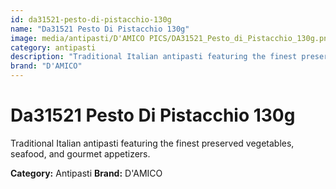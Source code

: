 ```yaml
---
id: da31521-pesto-di-pistacchio-130g
name: "Da31521 Pesto Di Pistacchio 130g"
image: media/antipasti/D'AMICO PICS/DA31521_Pesto_di_Pistacchio_130g.png
category: antipasti
description: "Traditional Italian antipasti featuring the finest preserved vegetables, seafood, and gourmet appetizers."
brand: "D'AMICO"
---
```


# Da31521 Pesto Di Pistacchio 130g

Traditional Italian antipasti featuring the finest preserved vegetables, seafood, and gourmet appetizers.

**Category:** Antipasti
**Brand:** D'AMICO
